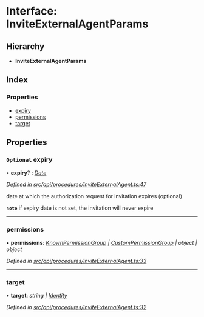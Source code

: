 # Interface: InviteExternalAgentParams

## Hierarchy

* **InviteExternalAgentParams**

## Index

### Properties

* [expiry](inviteexternalagentparams.md#optional-expiry)
* [permissions](inviteexternalagentparams.md#permissions)
* [target](inviteexternalagentparams.md#target)

## Properties

### `Optional` expiry

• **expiry**? : *[Date](../enums/transactionargumenttype.md#date)*

*Defined in [src/api/procedures/inviteExternalAgent.ts:47](https://github.com/PolymathNetwork/polymesh-sdk/blob/31a16a34/src/api/procedures/inviteExternalAgent.ts#L47)*

date at which the authorization request for invitation expires (optional)

**`note`** if expiry date is not set, the invitation will never expire

___

###  permissions

• **permissions**: *[KnownPermissionGroup](../classes/knownpermissiongroup.md) | [CustomPermissionGroup](../classes/custompermissiongroup.md) | object | object*

*Defined in [src/api/procedures/inviteExternalAgent.ts:33](https://github.com/PolymathNetwork/polymesh-sdk/blob/31a16a34/src/api/procedures/inviteExternalAgent.ts#L33)*

___

###  target

• **target**: *string | [Identity](../classes/identity.md)*

*Defined in [src/api/procedures/inviteExternalAgent.ts:32](https://github.com/PolymathNetwork/polymesh-sdk/blob/31a16a34/src/api/procedures/inviteExternalAgent.ts#L32)*
